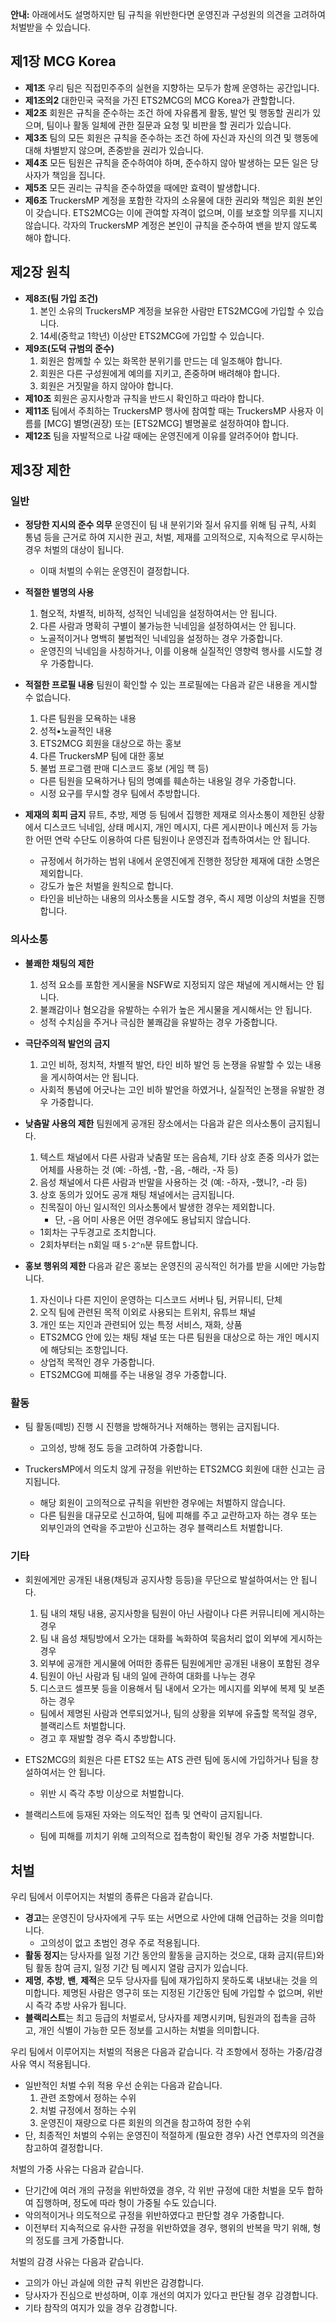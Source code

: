 **안내:** 아래에서도 설명하지만 팀 규칙을 위반한다면 운영진과 구성원의 의견을 고려하여 처벌받을 수 있습니다. 

## 제1장 MCG Korea
* **제1조** 우리 팀은 직접민주주의 실현을 지향하는 모두가 함께 운영하는 공간입니다.
* **제1조의2** 대한민국 국적을 가진 ETS2MCG의 MCG Korea가 관할합니다.
* **제2조** 회원은 규칙을 준수하는 조건 하에 자유롭게 활동, 발언 및 행동할 권리가 있으며, 팀이나 활동 일체에 관한 질문과 요청 및 비판을 할 권리가 있습니다.
* **제3조** 팀의 모든 회원은 규칙을 준수하는 조건 하에 자신과 자신의 의견 및 행동에 대해 차별받지 않으며, 존중받을 권리가 있습니다.
* **제4조** 모든 팀원은 규칙을 준수하여야 하며, 준수하지 않아 발생하는 모든 일은 당사자가 책임을 집니다.
* **제5조** 모든 권리는 규칙을 준수하였을 때에만 효력이 발생합니다.
* **제6조** TruckersMP 계정을 포함한 각자의 소유물에 대한 권리와 책임은 회원 본인이 갖습니다. ETS2MCG는 이에 관여할 자격이 없으며, 이를 보호할 의무를 지니지 않습니다. 각자의 TruckersMP 계정은 본인이 규칙을 준수하여 밴을 받지 않도록 해야 합니다.

## 제2장 원칙
* **제8조(팀 가입 조건)**
  1. 본인 소유의 TruckersMP 계정을 보유한 사람만 ETS2MCG에 가입할 수 있습니다.
  2. 14세(중학교 1학년) 이상만 ETS2MCG에 가입할 수 있습니다.
* **제9조(도덕 규범의 준수)**
  1. 회원은 함께할 수 있는 화목한 분위기를 만드는 데 일조해야 합니다.
  2. 회원은 다른 구성원에게 예의를 지키고, 존중하며 배려해야 합니다.
  3. 회원은 거짓말을 하지 않아야 합니다.
* **제10조** 회원은 공지사항과 규칙을 반드시 확인하고 따라야 합니다.
* **제11조** 팀에서 주최하는 TruckersMP 행사에 참여할 때는 TruckersMP 사용자 이름를 [MCG] 별명(권장) 또는 [ETS2MCG] 별명꼴로 설정하여야 합니다.
* **제12조** 팀을 자발적으로 나갈 때에는 운영진에게 이유를 알려주어야 합니다.

## 제3장 제한
### 일반
* **정당한 지시의 준수 의무** 운영진이 팀 내 분위기와 질서 유지를 위해 팀 규칙, 사회 통념 등을 근거로 하여 지시한 권고, 처벌, 제재를 고의적으로, 지속적으로 무시하는 경우 처벌의 대상이 됩니다.
  * 이때 처벌의 수위는 운영진이 결정합니다.

* **적절한 별명의 사용**
  1. 혐오적, 차별적, 비하적, 성적인 닉네임을 설정하여서는 안 됩니다.
  2. 다른 사람과 명확히 구별이 불가능한 닉네임을 설정하여서는 안 됩니다.
  * 노골적이거나 명백히 불법적인 닉네임을 설정하는 경우 가중합니다.
  * 운영진의 닉네임을 사칭하거나, 이를 이용해 실질적인 영향력 행사를 시도할 경우 가중합니다.

* **적절한 프로필 내용** 팀원이 확인할 수 있는 프로필에는 다음과 같은 내용을 게시할 수 없습니다.
  1. 다른 팀원을 모욕하는 내용
  2. 성적•노골적인 내용
  3. ETS2MCG 회원을 대상으로 하는 홍보
  4. 다른 TruckersMP 팀에 대한 홍보
  5. 불법 프로그램 판매 디스코드 홍보 (게임 핵 등)
  * 다른 팀원을 모욕하거나 팀의 명예를 훼손하는 내용일 경우 가중합니다.
  * 시정 요구를 무시할 경우 팀에서 추방합니다.

* **제재의 회피 금지** 뮤트, 추방, 제명 등 팀에서 집행한 제재로 의사소통이 제한된 상황에서 디스코드 닉네임, 상태 메시지, 개인 메시지, 다른 게시판이나 메신저 등 가능한 어떤 연락 수단도 이용하여 다른 팀원이나 운영진과 접촉하여서는 안 됩니다.
  * 규정에서 허가하는 범위 내에서 운영진에게 진행한 정당한 제재에 대한 소명은 제외합니다.
  * 강도가 높은 처벌을 원칙으로 합니다.
  * 타인을 비난하는 내용의 의사소통을 시도할 경우, 즉시 제명 이상의 처벌을 진행합니다.

### 의사소통
* **불쾌한 채팅의 제한**
  1. 성적 요소를 포함한 게시물을 NSFW로 지정되지 않은 채널에 게시해서는 안 됩니다.
  2. 불쾌감이나 혐오감을 유발하는 수위가 높은 게시물을 게시해서는 안 됩니다.
  * 성적 수치심을 주거나 극심한 불쾌감을 유발하는 경우 가중합니다.

* **극단주의적 발언의 금지**
  1. 고인 비하, 정치적, 차별적 발언, 타인 비하 발언 등 논쟁을 유발할 수 있는 내용을 게시하여서는 안 됩니다.
  * 사회적 통념에 어긋나는 고인 비하 발언을 하였거나, 실질적인 논쟁을 유발한 경우 가중합니다.

* **낮춤말 사용의 제한** 팀원에게 공개된 장소에서는 다음과 같은 의사소통이 금지됩니다.
  1. 텍스트 채널에서 다른 사람과 낮춤말 또는 음슴체, 기타 상호 존중 의사가 없는 어체를 사용하는 것 (예: -하셈, -함, -음, -해라, -자 등)
  2. 음성 채널에서 다른 사람과 반말을 사용하는 것 (예: -하자, -했니?, -라 등)
  3. 상호 동의가 있어도 공개 채팅 채널에서는 금지됩니다.
  * 친목질이 아닌 일시적인 의사소통에서 발생한 경우는 제외합니다.
    * 단, -음 어미 사용은 어떤 경우에도 용납되지 않습니다. 
  * 1회차는 구두경고로 조치합니다.
  * 2회차부터는 n회일 때 `5⋅2^n`분 뮤트합니다.

* **홍보 행위의 제한** 다음과 같은 홍보는 운영진의 공식적인 허가를 받을 시에만 가능합니다.
  1. 자신이나 다른 지인이 운영하는 디스코드 서버나 팀, 커뮤니티, 단체
  2. 오직 팀에 관련된 목적 이외로 사용되는 트위치, 유튜브 채널
  3. 개인 또는 지인과 관련되어 있는 특정 서비스, 재화, 상품
  * ETS2MCG 안에 있는 채팅 채널 또는 다른 팀원을 대상으로 하는 개인 메시지에 해당되는 조항입니다.
  * 상업적 목적인 경우 가중합니다.
  * ETS2MCG에 피해를 주는 내용일 경우 가중합니다.

### 활동
* 팀 활동(떼빙) 진행 시 진행을 방해하거나 저해하는 행위는 금지됩니다.
  * 고의성, 방해 정도 등을 고려하여 가중합니다.

* TruckersMP에서 의도치 않게 규정을 위반하는 ETS2MCG 회원에 대한 신고는 금지됩니다.
  * 해당 회원이 고의적으로 규칙을 위반한 경우에는 처벌하지 않습니다.
  * 다른 팀원을 대규모로 신고하여, 팀에 피해를 주고 교란하고자 하는 경우 또는 외부인과의 연락을 주고받아 신고하는 경우 블랙리스트 처벌합니다.

### 기타
* 회원에게만 공개된 내용(채팅과 공지사항 등등)을 무단으로 발설하여서는 안 됩니다.
  1. 팀 내의 채팅 내용, 공지사항을 팀원이 아닌 사람이나 다른 커뮤니티에 게시하는 경우
  2. 팀 내 음성 채팅방에서 오가는 대화를 녹화하여 묵음처리 없이 외부에 게시하는 경우
  3. 외부에 공개한 게시물에 어떠한 종류든 팀원에게만 공개된 내용이 포함된 경우
  4. 팀원이 아닌 사람과 팀 내의 일에 관하여 대화를 나누는 경우
  5. 디스코드 셀프봇 등을 이용해서 팀 내에서 오가는 메시지를 외부에 복제 및 보존하는 경우
  * 팀에서 제명된 사람과 연루되었거나, 팀의 상황을 외부에 유출할 목적일 경우, 블랙리스트 처벌합니다.
  * 경고 후 재발할 경우 즉시 추방합니다.

* ETS2MCG의 회원은 다른 ETS2 또는 ATS 관련 팀에 동시에 가입하거나 팀을 창설하여서는 안 됩니다.
  * 위반 시 즉각 추방 이상으로 처벌합니다.

* 블랙리스트에 등재된 자와는 의도적인 접촉 및 연락이 금지됩니다.
  * 팀에 피해를 끼치기 위해 고의적으로 접촉함이 확인될 경우 가중 처벌합니다.

## 처벌
우리 팀에서 이루어지는 처벌의 종류은 다음과 같습니다.
* **경고**는 운영진이 당사자에게 구두 또는 서면으로 사안에 대해 언급하는 것을 의미합니다.
  * 고의성이 없고 초범인 경우 주로 적용됩니다.
* **활동 정지**는 당사자를 일정 기간 동안의 활동을 금지하는 것으로, 대화 금지(뮤트)와 팀 활동 참여 금지, 일정 기간 팀 메시지 열람 금지가 있습니다.
* **제명**, **추방**, **밴**, **제적**은 모두 당사자를 팀에 재가입하지 못하도록 내보내는 것을 의미합니다. 제명된 사람은 영구히 또는 지정된 기간동안 팀에 가입할 수 없으며, 위반 시 즉각 추방 사유가 됩니다.
* **블랙리스트**는 최고 등급의 처벌로서, 당사자를 제명시키며, 팀원과의 접촉을 금하고, 개인 식별이 가능한 모든 정보를 고시하는 처벌을 의미합니다.

우리 팀에서 이루어지는 처벌의 적용은 다음과 같습니다. 각 조항에서 정하는 가중/감경 사유 역시 적용됩니다.
* 일반적인 처벌 수위 적용 우선 순위는 다음과 같습니다.
  1. 관련 조항에서 정하는 수위
  2. 처벌 규정에서 정하는 수위
  3. 운영진이 재량으로 다른 회원의 의견을 참고하여 정한 수위
* 단, 최종적인 처벌의 수위는 운영진이 적절하게 (필요한 경우) 사건 연루자의 의견을 참고하여 결정합니다.

처벌의 가중 사유는 다음과 같습니다.
* 단기간에 여러 개의 규정을 위반하였을 경우, 각 위반 규정에 대한 처벌을 모두 합하여 집행하며, 정도에 따라 형이 가중될 수도 있습니다.
* 악의적이거나 의도적으로 규정을 위반하였다고 판단할 경우 가중합니다.
* 이전부터 지속적으로 유사한 규정을 위반하였을 경우, 행위의 반복을 막기 위해, 형의 정도를 크게 가중합니다.

처벌의 감경 사유는 다음과 같습니다.
* 고의가 아닌 과실에 의한 규칙 위반은 감경합니다.
* 당사자가 진심으로 반성하며, 이후 개선의 여지가 있다고 판단될 경우 감경합니다.
* 기타 참작의 여지가 있을 경우 감경합니다.
